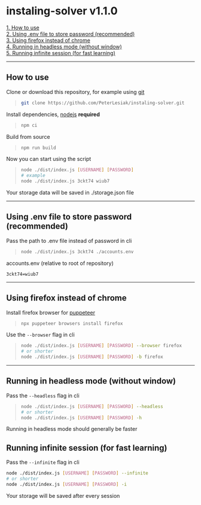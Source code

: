 # instaling-solver v1.1.0

[1. How to use](#how-to-use) <br />
[2. Using .env file to store password (recommended)](#using-env-file-to-store-password-recommended) <br />
[3. Using firefox instead of chrome](#using-firefox-instead-of-chrome) <br />
[4. Running in headless mode (without window)](#running-in-headless-mode-without-window) <br />
[5. Running infinite session (for fast learning)](#running-infinite-session-for-fast-learning) <br />

<hr />

## How to use

Clone or download this repository, for example using [git](https://git-scm.com/)

> ```sh
> git clone https://github.com/PeterLesiak/instaling-solver.git
> ```

Install dependencies, [nodejs](https://nodejs.org/en) **required**

> ```sh
> npm ci
> ```

Build from source

> ```sh
> npm run build
> ```

Now you can start using the script

> ```sh
> node ./dist/index.js [USERNAME] [PASSWORD]
> # example
> node ./dist/index.js 3ckt74 wiub7
> ```

Your storage data will be saved in ./storage.json file

<hr />

## Using .env file to store password (recommended)

Pass the path to .env file instead of password in cli

> ```sh
> node ./dist/index.js 3ckt74 ./accounts.env
> ```

accounts.env (relative to root of repository)

```env
3ckt74=wiub7
```

<hr />

## Using firefox instead of chrome

Install firefox browser for [puppeteer](https://pptr.dev/)

> ```sh
> npx puppeteer browsers install firefox
> ```

Use the `--browser` flag in cli

> ```sh
> node ./dist/index.js [USERNAME] [PASSWORD] --browser firefox
> # or shorter
> node ./dist/index.js [USERNAME] [PASSWORD] -b firefox
> ```

<hr />

## Running in headless mode (without window)

Pass the `--headless` flag in cli

> ```sh
> node ./dist/index.js [USERNAME] [PASSWORD] --headless
> # or shorter
> node ./dist/index.js [USERNAME] [PASSWORD] -h
> ```

Running in headless mode should generally be faster

## Running infinite session (for fast learning)

Pass the `--infinite` flag in cli

```sh
node ./dist/index.js [USERNAME] [PASSWORD] --infinite
# or shorter
node ./dist/index.js [USERNAME] [PASSWORD] -i
```

Your storage will be saved after every session
